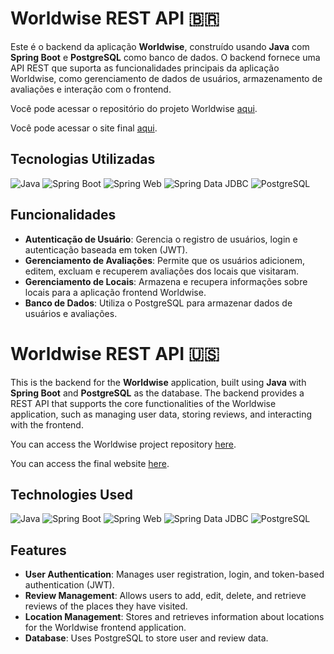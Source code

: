 # Worldwise REST API 🇧🇷

Este é o backend da aplicação **Worldwise**, construído usando **Java** com **Spring Boot** e **PostgreSQL** como banco de dados. O backend fornece uma API REST que suporta as funcionalidades principais da aplicação Worldwise, como gerenciamento de dados de usuários, armazenamento de avaliações e interação com o frontend.

Você pode acessar o repositório do projeto Worldwise [aqui](https://github.com/miguel-willians/worldwise).

Você pode acessar o site final [aqui](https://worldwise-5zic.onrender.com).

## Tecnologias Utilizadas

![Java](https://img.shields.io/badge/Java-007396?style=flat-square&logo=java&logoColor=white)
![Spring Boot](https://img.shields.io/badge/Spring%20Boot-6DB33F?style=flat-square&logo=spring&logoColor=white)
![Spring Web](https://img.shields.io/badge/Spring%20Web-6DB33F?style=flat-square&logo=spring&logoColor=white)
![Spring Data JDBC](https://img.shields.io/badge/Spring%20Data%20JDBC-6DB33F?style=flat-square&logo=spring&logoColor=white)
![PostgreSQL](https://img.shields.io/badge/PostgreSQL-336791?style=flat-square&logo=postgresql&logoColor=white)

## Funcionalidades

- **Autenticação de Usuário**: Gerencia o registro de usuários, login e autenticação baseada em token (JWT).
- **Gerenciamento de Avaliações**: Permite que os usuários adicionem, editem, excluam e recuperem avaliações dos locais que visitaram.
- **Gerenciamento de Locais**: Armazena e recupera informações sobre locais para a aplicação frontend Worldwise.
- **Banco de Dados**: Utiliza o PostgreSQL para armazenar dados de usuários e avaliações.

# Worldwise REST API 🇺🇸

This is the backend for the **Worldwise** application, built using **Java** with **Spring Boot** and **PostgreSQL** as the database. The backend provides a REST API that supports the core functionalities of the Worldwise application, such as managing user data, storing reviews, and interacting with the frontend.

You can access the Worldwise project repository [here](https://github.com/miguel-willians/worldwise).

You can access the final website [here](https://worldwise-5zic.onrender.com).

## Technologies Used

![Java](https://img.shields.io/badge/Java-007396?style=flat-square&logo=java&logoColor=white)
![Spring Boot](https://img.shields.io/badge/Spring%20Boot-6DB33F?style=flat-square&logo=spring&logoColor=white)
![Spring Web](https://img.shields.io/badge/Spring%20Web-6DB33F?style=flat-square&logo=spring&logoColor=white)
![Spring Data JDBC](https://img.shields.io/badge/Spring%20Data%20JDBC-6DB33F?style=flat-square&logo=spring&logoColor=white)
![PostgreSQL](https://img.shields.io/badge/PostgreSQL-336791?style=flat-square&logo=postgresql&logoColor=white)

## Features

- **User Authentication**: Manages user registration, login, and token-based authentication (JWT).
- **Review Management**: Allows users to add, edit, delete, and retrieve reviews of the places they have visited.
- **Location Management**: Stores and retrieves information about locations for the Worldwise frontend application.
- **Database**: Uses PostgreSQL to store user and review data.
